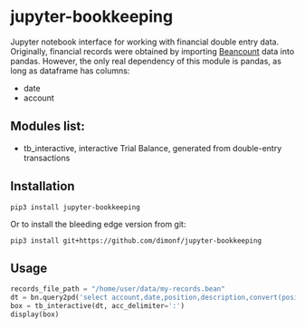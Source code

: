 # jupyter-bookkeeping 

Jupyter notebook interface for working with financial double entry data. Originally,
financial records were obtained by importing [Beancount](https://beancount.github.io/)
data into pandas. However, the only real dependency of this module is pandas, 
as long as dataframe has columns:
- date
- account

## Modules list:
- tb_interactive, interactive Trial Balance, generated from double-entry transactions

## Installation
`pip3 install jupyter-bookkeeping`

Or to install the bleeding edge version from git:

`pip3 install git+https://github.com/dimonf/jupyter-bookkeeping`

## Usage

```python
records_file_path = "/home/user/data/my-records.bean"
dt = bn.query2pd('select account,date,position,description,convert(position,"USD",date) as usd')
box = tb_interactive(dt, acc_delimiter=':')
display(box)
```
